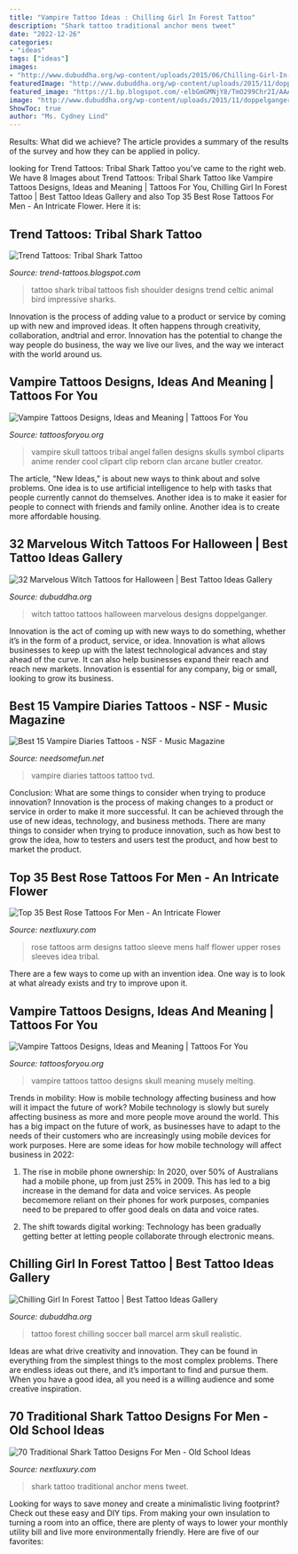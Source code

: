 ```yaml
---
title: "Vampire Tattoo Ideas : Chilling Girl In Forest Tattoo"
description: "Shark tattoo traditional anchor mens tweet"
date: "2022-12-26"
categories:
- "ideas"
tags: ["ideas"]
images:
- "http://www.dubuddha.org/wp-content/uploads/2015/06/Chilling-Girl-In-Forest-Tattoo-by-Marcel-Daatz.jpg"
featuredImage: "http://www.dubuddha.org/wp-content/uploads/2015/11/doppelganger.tattoo-e1446369197122.jpg"
featured_image: "https://1.bp.blogspot.com/-elbGmGMNjY8/TmO299Chr2I/AAAAAAAAC3I/DqUEj7lH8nQ/s640/statts_1431_large.jpg"
image: "http://www.dubuddha.org/wp-content/uploads/2015/11/doppelganger.tattoo-e1446369197122.jpg"
ShowToc: true
author: "Ms. Cydney Lind"
---
```



Results: What did we achieve?
The article provides a summary of the results of the survey and how they can be applied in policy.

	

		
looking for Trend Tattoos: Tribal Shark Tattoo you've came to the right web. We have 8 Images about Trend Tattoos: Tribal Shark Tattoo like Vampire Tattoos Designs, Ideas and Meaning | Tattoos For You, Chilling Girl In Forest Tattoo | Best Tattoo Ideas Gallery and also Top 35 Best Rose Tattoos For Men - An Intricate Flower. Here it is:
		
    
## Trend Tattoos: Tribal Shark Tattoo

<img loading=lazy src="https://1.bp.blogspot.com/-elbGmGMNjY8/TmO299Chr2I/AAAAAAAAC3I/DqUEj7lH8nQ/s640/statts_1431_large.jpg" onerror="this.onerror=null;this.src='https://tse3.mm.bing.net/th?id=OIP.-_h4LzQUHIQkfZ5pBpYxHAAAAA&amp;pid=15.1';" alt="Trend Tattoos: Tribal Shark Tattoo">

_Source: trend-tattoos.blogspot.com_

>tattoo shark tribal tattoos fish shoulder designs trend celtic animal bird impressive sharks. 

	

Innovation is the process of adding value to a product or service by coming up with new and improved ideas. It often happens through creativity, collaboration, andtrial and error. Innovation has the potential to change the way people do business, the way we live our lives, and the way we interact with the world around us.

    
## Vampire Tattoos Designs, Ideas And Meaning | Tattoos For You

<img loading=lazy src="https://www.tattoosforyou.org/wp-content/uploads/2016/03/Vampire-Tribal-Tattoos.jpg" onerror="this.onerror=null;this.src='https://tse3.mm.bing.net/th?id=OIP.y4K_d5NepOqTwTwpUPjujAHaKj&amp;pid=15.1';" alt="Vampire Tattoos Designs, Ideas and Meaning | Tattoos For You">

_Source: tattoosforyou.org_

>vampire skull tattoos tribal angel fallen designs skulls symbol cliparts anime render cool clipart clip reborn clan arcane butler creator. 

	

The article, "New Ideas," is about new ways to think about and solve problems. One idea is to use artificial intelligence to help with tasks that people currently cannot do themselves. Another idea is to make it easier for people to connect with friends and family online. Another idea is to create more affordable housing.

    
## 32 Marvelous Witch Tattoos For Halloween | Best Tattoo Ideas Gallery

<img loading=lazy src="http://www.dubuddha.org/wp-content/uploads/2015/11/doppelganger.tattoo-e1446369197122.jpg" onerror="this.onerror=null;this.src='https://tse3.mm.bing.net/th?id=OIP.ZAJHFvylLu1d8vs4llpEYQHaJQ&amp;pid=15.1';" alt="32 Marvelous Witch Tattoos for Halloween | Best Tattoo Ideas Gallery">

_Source: dubuddha.org_

>witch tattoo tattoos halloween marvelous designs doppelganger. 

	

Innovation is the act of coming up with new ways to do something, whether it’s in the form of a product, service, or idea. Innovation is what allows businesses to keep up with the latest technological advances and stay ahead of the curve. It can also help businesses expand their reach and reach new markets. Innovation is essential for any company, big or small, looking to grow its business.

    
## Best 15 Vampire Diaries Tattoos - NSF - Music Magazine

<img loading=lazy src="https://www.needsomefun.net/wp-content/uploads/2020/05/tvd-tattoo.jpg" onerror="this.onerror=null;this.src='https://tse3.mm.bing.net/th?id=OIP.4O8p7B0pYoegtX9SlKFqXgHaFz&amp;pid=15.1';" alt="Best 15 Vampire Diaries Tattoos - NSF - Music Magazine">

_Source: needsomefun.net_

>vampire diaries tattoos tattoo tvd. 

	

Conclusion: What are some things to consider when trying to produce innovation?
Innovation is the process of making changes to a product or service in order to make it more successful. It can be achieved through the use of new ideas, technology, and business methods. There are many things to consider when trying to produce innovation, such as how best to grow the idea, how to testers and users test the product, and how best to market the product.

    
## Top 35 Best Rose Tattoos For Men - An Intricate Flower

<img loading=lazy src="http://nextluxury.com/wp-content/uploads/rose-arm-tattoos-for-men.jpg" onerror="this.onerror=null;this.src='https://tse2.mm.bing.net/th?id=OIP.WldD3T-psBeyEhQ-68Ym1AAAAA&amp;pid=15.1';" alt="Top 35 Best Rose Tattoos For Men - An Intricate Flower">

_Source: nextluxury.com_

>rose tattoos arm designs tattoo sleeve mens half flower upper roses sleeves idea tribal. 

	

There are a few ways to come up with an invention idea.  One way is to look at what already exists and try to improve upon it.

    
## Vampire Tattoos Designs, Ideas And Meaning | Tattoos For You

<img loading=lazy src="https://www.tattoosforyou.org/wp-content/uploads/2016/03/Vampire-Tattoo-Ideas.jpg" onerror="this.onerror=null;this.src='https://tse2.mm.bing.net/th?id=OIP.9-qejpZW4nZNQfMeyv9vlgHaK1&amp;pid=15.1';" alt="Vampire Tattoos Designs, Ideas and Meaning | Tattoos For You">

_Source: tattoosforyou.org_

>vampire tattoos tattoo designs skull meaning musely melting. 

	

Trends in mobility: How is mobile technology affecting business and how will it impact the future of work?
Mobile technology is slowly but surely affecting business as more and more people move around the world. This has a big impact on the future of work, as businesses have to adapt to the needs of their customers who are increasingly using mobile devices for work purposes. Here are some ideas for how mobile technology will affect business in 2022:
1) The rise in mobile phone ownership: In 2020, over 50% of Australians had a mobile phone, up from just 25% in 2009. This has led to a big increase in the demand for data and voice services. As people becomemore reliant on their phones for work purposes, companies need to be prepared to offer good deals on data and voice rates.

2) The shift towards digital working: Technology has been gradually getting better at letting people collaborate through electronic means.

    
## Chilling Girl In Forest Tattoo | Best Tattoo Ideas Gallery

<img loading=lazy src="http://www.dubuddha.org/wp-content/uploads/2015/06/Chilling-Girl-In-Forest-Tattoo-by-Marcel-Daatz.jpg" onerror="this.onerror=null;this.src='https://tse2.mm.bing.net/th?id=OIP.KGN-alDaEh1mkeDVPK_JjgHaHa&amp;pid=15.1';" alt="Chilling Girl In Forest Tattoo | Best Tattoo Ideas Gallery">

_Source: dubuddha.org_

>tattoo forest chilling soccer ball marcel arm skull realistic. 

	

Ideas are what drive creativity and innovation. They can be found in everything from the simplest things to the most complex problems. There are endless ideas out there, and it’s important to find and pursue them. When you have a good idea, all you need is a willing audience and some creative inspiration.

    
## 70 Traditional Shark Tattoo Designs For Men - Old School Ideas

<img loading=lazy src="http://nextluxury.com/wp-content/uploads/mens-traditional-anchor-and-shark-tattoo-on-inner-arm.jpg" onerror="this.onerror=null;this.src='https://tse1.mm.bing.net/th?id=OIP.0ayq6PeOP_ru8-J8h1o-FwAAAA&amp;pid=15.1';" alt="70 Traditional Shark Tattoo Designs For Men - Old School Ideas">

_Source: nextluxury.com_

>shark tattoo traditional anchor mens tweet. 

	

Looking for ways to save money and create a minimalistic living footprint? Check out these easy and DIY tips. From making your own insulation to turning a room into an office, there are plenty of ways to lower your monthly utility bill and live more environmentally friendly. Here are five of our favorites: 

